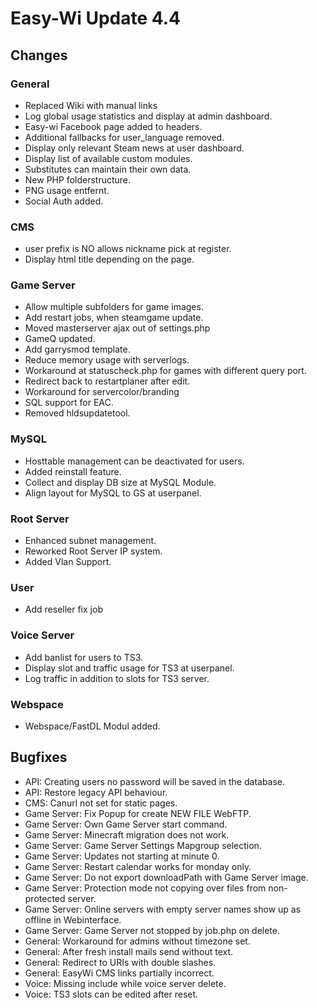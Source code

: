 # Easy-Wi Update 4.4

## Changes

### General

- Replaced Wiki with manual links
- Log global usage statistics and display at admin dashboard.
- Easy-wi Facebook page added to headers.
- Additional fallbacks for user_language removed.
- Display only relevant Steam news at user dashboard.
- Display list of available custom modules.
- Substitutes can maintain their own data.
- New PHP folderstructure.
- PNG usage entfernt.
- Social Auth added.

### CMS

- user prefix is NO allows nickname pick at register.
- Display html title depending on the page.

### Game Server

- Allow multiple subfolders for game images.
- Add restart jobs, when steamgame update.
- Moved masterserver ajax out of settings.php
- GameQ updated.
- Add garrysmod template.
- Reduce memory usage with serverlogs.
- Workaround at statuscheck.php for games with different query port.
- Redirect back to restartplaner after edit.
- Workaround for servercolor/branding
- SQL support for EAC.
- Removed hldsupdatetool.

### MySQL

- Hosttable management can be deactivated for users.
- Added reinstall feature.
- Collect and display DB size at MySQL Module.
- Align layout for MySQL to GS at userpanel.

### Root Server

- Enhanced subnet management.
- Reworked Root Server IP system.
- Added Vlan Support.

### User

- Add reseller fix job

### Voice Server

- Add banlist for users to TS3.
- Display slot and traffic usage for TS3 at userpanel.
- Log traffic in addition to slots for TS3 server.

### Webspace

- Webspace/FastDL Modul added.

## Bugfixes

- API: Creating users no password will be saved in the database.
- API: Restore legacy API behaviour.
- CMS: Canurl not set for static pages.
- Game Server: Fix Popup for create NEW FILE WebFTP.
- Game Server: Own Game Server start command.
- Game Server: Minecraft migration does not work.
- Game Server: Game Server Settings Mapgroup selection.
- Game Server: Updates not starting at minute 0.
- Game Server: Restart calendar works for monday only.
- Game Server: Do not export downloadPath with Game Server image.
- Game Server: Protection mode not copying over files from non-protected server.
- Game Server: Online servers with empty server names show up as offline in Webinterface.
- Game Server: Game Server not stopped by job.php on delete.
- General: Workaround for admins without timezone set.
- General: After fresh install mails send without text.
- General: Redirect to URIs with double slashes.
- General: EasyWi CMS links partially incorrect.
- Voice: Missing include while voice server delete.
- Voice: TS3 slots can be edited after reset.